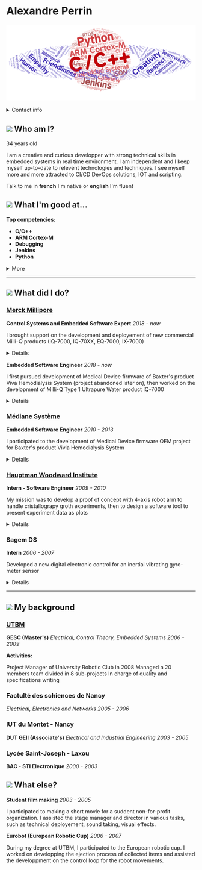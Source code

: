 
# Alexandre Perrin

![](/imgs/skillcloud.png)

<details><summary>Contact info</summary>

**Mail**: [alexandreperr@gmail.com](mailto:alexandreperr@gmail.com)

**Tel**: +33(0)6 52 00 84 81

**Linkedin**: https://www.linkedin.com/in/alexandre-perrin-90976443/

**GitHub**: https://github.com/alexandre-perrin


</details>


## ![](https://material.io/resources/icons/static/icons/round-person-24px.svg) Who am I? 

34 years old

I am a creative and curious developper with strong technical skills in 
embedded systems in real time environment. I am independent and I keep 
myself up-to-date to relevent technologies and techniques. 
I see myself more and more attracted to CI/CD DevOps solutions, IOT and  scripting.


Talk to me in 
**french** I'm native
 or 
**english** I'm fluent

## ![](https://material.io/resources/icons/static/icons/round-how_to_reg-24px.svg) What I'm good at...


**Top competencies:**
* **C/C++**
* **ARM Cortex-M**
* **Debugging**
* **Jenkins**
* **Python**

<details><summary>More</summary>

* **Embedded Systems**
* **JSON**
* **Test Automation**
* **Software Architecture**
* **Linux**
* **Integration**
* **RTOS**
* **CI/CD**
* **Scripting**
* **Jupyter**
* **LabVIEW**
* **Simulink**
* **Driver**
* **Testing**
* **Control Systems**
* **C#**
* **Matlab**
* **Lauterbach**
* **Comm Protocols**
* **.NET**
* **Medical Devices**
* **Artifactory**
* **DSP**
* **dSPACE**
* **Control Theory**
* **DevOps**
* **Robotics**
* **Bluetooth**
* **BLE**
* **Electronics**

</details>

---
## ![](https://material.io/resources/icons/static/icons/round-work-24px.svg) What did I do? 

### [Merck Millipore](http://www.merckmillipore.)

**Control Systems and Embedded Software Expert** *2018 - now*

I brought support on the development and deployement of new commercial 
Milli-Q products (IQ-7000, IQ-70XX, EQ-7000, IX-7000)

<details><summary>Details</summary>

* wrote functional and design specifications
* contributed to baremetal real-time firmware and linux services development and maintenance
* contributed to **CI/CD** platform improvement (**Jenkins**, **Artifactory**, Conan)
* contributed to firmware maintenance

<details><summary>Work</summary>

* Baremetal ARM micro-controllers (STM32) development in C
    * contributed to the development of the central water process unit firmware based on an OS-less event driven solution (publish-subscibe pattern)
    * contributed to firmware maintenance
* Linux development c/c++
    * developed applications to communicate with process dedicated micro-controllers
    * developed a File System in User Space
    * contributed to improvement and bug fixes of core server application
* Python development of scripts and libraries
    * C code generation tool based on COGapp python library
    * CFFI wrappers to test c code with pytest
    * diagnostic toolbox for developers
* Deployment assessment of Continuous Integration/Delivery on Jenkins server
    * usage of **Jenkins** pipelines and jenkinsfile script
    * evaluated a c/c++ package dependency manager (conan)
    * evaluated the usage of an artifact server (**Artifactory**)
    * deployed pipelines for firmwares development branches (test undergoing)
* Deployed a Jupyter notebook server as sandbox for R&D team
    * Wrote interactive documentations on **Jupyter** notebook about code implementation to quickly pass knowledge to new developers
    * Writing investigations, development and deployment journals in notebook

</details>
</details>

**Embedded Software Engineer** *2018 - now*

I first pursued development of Medical Device firmware of Baxter's product Viva
Hemodialysis System (project abandoned later on), then worked on the development
of Milli-Q Type 1 Ultrapure Water product IQ-7000

<details><summary>Details</summary>

* wrote functional and design specifications
* developped multiple real-time devices firmwares
* contributed to firmware maintenance

<details><summary>Work</summary>

* Bare metal ARM micro-controllers (STM32) development in C
    * developed a low memory footprint RFID ISO15693 protocol stack
    * developed application firmware of new Milli-Q A10 TOC (Total Organic Carbon) monitor device
* Linux development c/c++
    * contributed to application services design, development and maintenance

</details>
</details>

    


### [Médiane Système](https://www.medianesysteme.com)

    
**Embedded Software Engineer** *2010 - 2013*

I participated to the development of Medical Device firmware OEM project for Baxter's
product Vivia Hemodialysis System

<details><summary>Details</summary>

* developed Proof Of Concept tools (**C#** / **LabVIEW**)
* wrote risk assessment with Software of Unknown Pedigree/Commercial off-the-shelf software
* wrote Functional and Software Design Specifications, and software validation protocol (Installation/Operational Qualification)
* contributed to embedded firmware development
* participated to EMC and ESD tests for medical certification at TÜV in Straubing, Germany


</details>
</details>


### [Hauptman Woodward Institute](https://hwi.buffalo.edu)

    
**Intern - Software Engineer** *2009 - 2010*

My mission was to develop a proof of concept with 4-axis robot arm to handle cristallograpy groth experiments, then to design a software tool to present experiment data as plots

<details><summary>Details</summary>

* programmed Epson robot (SCARA) arm routines with Visual Basic **.NET** user interface
* designed mechanical tray and a pick-up tool prototype to handle samples
* developed a GUI to plot experiment results into charts and compute non-linear fit curves


</details>
</details>


### Sagem DS

    
**Intern** *2006 - 2007*

Developed a new digital electronic control for an inertial vibrating gyro-meter sensor

<details><summary>Details</summary>

* optimized and redesigned the existing system to reduce cost and improve performances
* simulated different solutions on MatLab / **Simulink**
* developed the chosen Real Time solution on DSC Microchip platform dsPIC33
* appraised final results and compared performances


</details>
</details>

---
## ![](https://material.io/resources/icons/static/icons/round-school-24px.svg) My background 
### [UTBM](https://www.utbm.fr/)

**GESC (Master's)**
*Electrical, Control Theory, Embedded Systems*
*2006 - 2009*

**Activities:**

Project Manager of University Robotic Club in 2008 
Managed a 20 members team divided in 8 sub-projects
In charge of quality and specifications writing


### Factulté des schiences de Nancy

*Electrical, Electronics and Networks*
*2005 - 2006*


### IUT du Montet - Nancy

**DUT GEII (Associate's)**
*Electrical and Industrial Engineering*
*2003 - 2005*


### Lycée Saint-Joseph - Laxou

**BAC - STI Electronique**
*2000 - 2003*



## ![](https://material.io/resources/icons/static/icons/round-favorite-24px.svg) What else? 
**Student film making** *2003 - 2005*

I participated to making a short movie for a suddent non-for-profit organization. I assisted the stage manager and director in various tasks, such as technical deployement, sound taking, visual effects.


</details>
</details>

**Eurobot (European Robotic Cup)** *2006 - 2007*

During my degree at UTBM, I participated to the European robotic cup. I worked on developping the ejection process of collected items and assisted the developpment on the control loop for the robot movements. 

</details>
</details>

